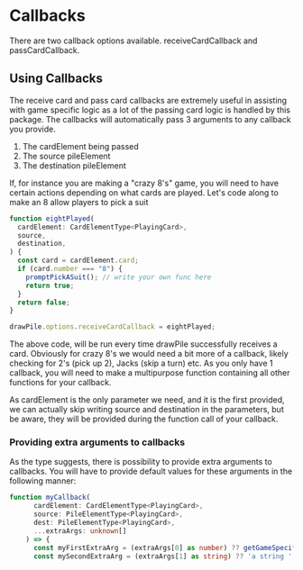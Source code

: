 # Callbacks

There are two callback options available. receiveCardCallback and passCardCallback.

## Using Callbacks

The receive card and pass card callbacks are extremely useful in assisting with game specific logic as a lot of the passing card logic is handled by this package. The callbacks will automatically pass 3 arguments to any callback you provide.

1. The cardElement being passed
2. The source pileElement
3. The destination pileElement

If, for instance you are making a "crazy 8's" game, you will need to have certain actions depending on what cards are played. Let's code along to make an 8 allow players to pick a suit

```typescript
function eightPlayed(
  cardElement: CardElementType<PlayingCard>,
  source,
  destination,
) {
  const card = cardElement.card;
  if (card.number === "8") {
    promptPickASuit(); // write your own func here
    return true;
  }
  return false;
}

drawPile.options.receiveCardCallback = eightPlayed;
```

The above code, will be run every time drawPile successfully receives a card. Obviously for crazy 8's we would need a bit more of a callback, likely checking for 2's (pick up 2), Jacks (skip a turn) etc. As you only have 1 callback, you will need to make a multipurpose function containing all other functions for your callback.

As cardElement is the only parameter we need, and it is the first provided, we can actually skip writing source and destination in the parameters, but be aware, they will be provided during the function call of your callback.

### Providing extra arguments to callbacks

As the type suggests, there is possibility to provide extra arguments to callbacks. You will have to provide default values for these arguments in the following manner:

```typescript
function myCallback(
      cardElement: CardElementType<PlayingCard>,
      source: PileElementType<PlayingCard>,
      dest: PileElementType<PlayingCard>,
      ...extraArgs: unknown[]
    ) => {
      const myFirstExtraArg = (extraArgs[0] as number) ?? getGameSpecificInfo();
      const mySecondExtraArg = (extraArgs[1] as string) ?? 'a string ';
```

